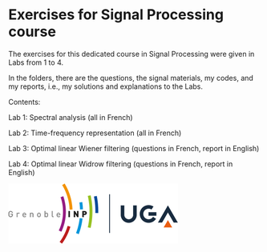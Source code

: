 # Exercises for Signal Processing course
The exercises for this dedicated course in Signal Processing were given in Labs from 1 to 4.

In the folders, there are the questions, the signal materials, my codes, and my reports, i.e., my solutions and explanations to the Labs.

Contents:

Lab 1: Spectral analysis (all in French)

Lab 2: Time-frequency representation (all in French)

Lab 3: Optimal linear Wiener filtering (questions in French, report in English)

Lab 4: Optimal linear Widrow filtering (questions in French, report in English)

![UGA logo](https://github.com/TRAN-Gia-Quoc-Bao/Course-Automatic-Control/blob/main/logoUGA.png)

